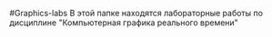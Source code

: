 #Graphics-labs
В этой папке находятся лабораторные работы по дисциплине "Компьютерная графика реального времени"
